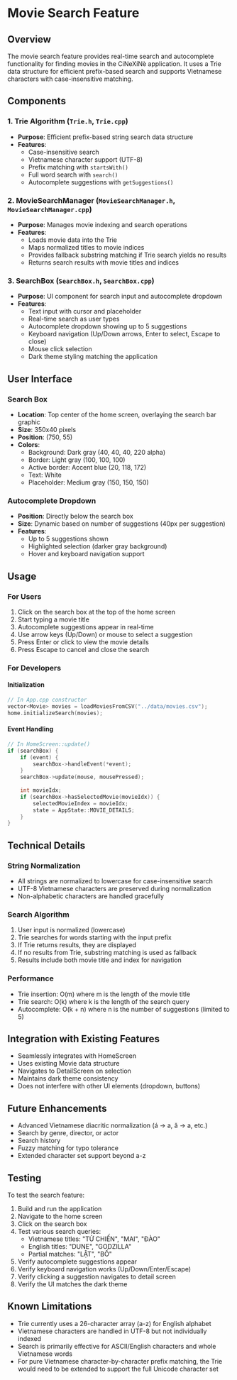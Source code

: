 # Movie Search Feature

## Overview
The movie search feature provides real-time search and autocomplete functionality for finding movies in the CiNeXíNè application. It uses a Trie data structure for efficient prefix-based search and supports Vietnamese characters with case-insensitive matching.

## Components

### 1. Trie Algorithm (`Trie.h`, `Trie.cpp`)
- **Purpose**: Efficient prefix-based string search data structure
- **Features**:
  - Case-insensitive search
  - Vietnamese character support (UTF-8)
  - Prefix matching with `startsWith()`
  - Full word search with `search()`
  - Autocomplete suggestions with `getSuggestions()`
  
### 2. MovieSearchManager (`MovieSearchManager.h`, `MovieSearchManager.cpp`)
- **Purpose**: Manages movie indexing and search operations
- **Features**:
  - Loads movie data into the Trie
  - Maps normalized titles to movie indices
  - Provides fallback substring matching if Trie search yields no results
  - Returns search results with movie titles and indices

### 3. SearchBox (`SearchBox.h`, `SearchBox.cpp`)
- **Purpose**: UI component for search input and autocomplete dropdown
- **Features**:
  - Text input with cursor and placeholder
  - Real-time search as user types
  - Autocomplete dropdown showing up to 5 suggestions
  - Keyboard navigation (Up/Down arrows, Enter to select, Escape to close)
  - Mouse click selection
  - Dark theme styling matching the application
  
## User Interface

### Search Box
- **Location**: Top center of the home screen, overlaying the search bar graphic
- **Size**: 350x40 pixels
- **Position**: (750, 55)
- **Colors**:
  - Background: Dark gray (40, 40, 40, 220 alpha)
  - Border: Light gray (100, 100, 100)
  - Active border: Accent blue (20, 118, 172)
  - Text: White
  - Placeholder: Medium gray (150, 150, 150)

### Autocomplete Dropdown
- **Position**: Directly below the search box
- **Size**: Dynamic based on number of suggestions (40px per suggestion)
- **Features**:
  - Up to 5 suggestions shown
  - Highlighted selection (darker gray background)
  - Hover and keyboard navigation support

## Usage

### For Users
1. Click on the search box at the top of the home screen
2. Start typing a movie title
3. Autocomplete suggestions appear in real-time
4. Use arrow keys (Up/Down) or mouse to select a suggestion
5. Press Enter or click to view the movie details
6. Press Escape to cancel and close the search

### For Developers

#### Initialization
```cpp
// In App.cpp constructor
vector<Movie> movies = loadMoviesFromCSV("../data/movies.csv");
home.initializeSearch(movies);
```

#### Event Handling
```cpp
// In HomeScreen::update()
if (searchBox) {
    if (event) {
        searchBox->handleEvent(*event);
    }
    searchBox->update(mouse, mousePressed);
    
    int movieIdx;
    if (searchBox->hasSelectedMovie(movieIdx)) {
        selectedMovieIndex = movieIdx;
        state = AppState::MOVIE_DETAILS;
    }
}
```

## Technical Details

### String Normalization
- All strings are normalized to lowercase for case-insensitive search
- UTF-8 Vietnamese characters are preserved during normalization
- Non-alphabetic characters are handled gracefully

### Search Algorithm
1. User input is normalized (lowercase)
2. Trie searches for words starting with the input prefix
3. If Trie returns results, they are displayed
4. If no results from Trie, substring matching is used as fallback
5. Results include both movie title and index for navigation

### Performance
- Trie insertion: O(m) where m is the length of the movie title
- Trie search: O(k) where k is the length of the search query
- Autocomplete: O(k + n) where n is the number of suggestions (limited to 5)

## Integration with Existing Features
- Seamlessly integrates with HomeScreen
- Uses existing Movie data structure
- Navigates to DetailScreen on selection
- Maintains dark theme consistency
- Does not interfere with other UI elements (dropdown, buttons)

## Future Enhancements
- Advanced Vietnamese diacritic normalization (á → a, ă → a, etc.)
- Search by genre, director, or actor
- Search history
- Fuzzy matching for typo tolerance
- Extended character set support beyond a-z

## Testing
To test the search feature:
1. Build and run the application
2. Navigate to the home screen
3. Click on the search box
4. Test various search queries:
   - Vietnamese titles: "TỬ CHIẾN", "MAI", "ĐÀO"
   - English titles: "DUNE", "GODZILLA"
   - Partial matches: "LẬT", "BỐ"
5. Verify autocomplete suggestions appear
6. Verify keyboard navigation works (Up/Down/Enter/Escape)
7. Verify clicking a suggestion navigates to detail screen
8. Verify the UI matches the dark theme

## Known Limitations
- Trie currently uses a 26-character array (a-z) for English alphabet
- Vietnamese characters are handled in UTF-8 but not individually indexed
- Search is primarily effective for ASCII/English characters and whole Vietnamese words
- For pure Vietnamese character-by-character prefix matching, the Trie would need to be extended to support the full Unicode character set
